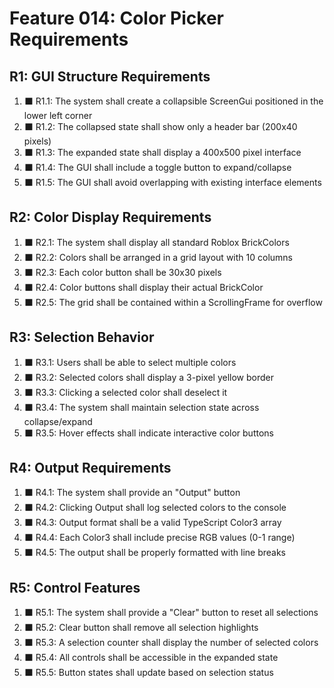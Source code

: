 # Feature 014: Color Picker Requirements

## R1: GUI Structure Requirements

1. ⬛ R1.1: The system shall create a collapsible ScreenGui positioned in the lower left corner
2. ⬛ R1.2: The collapsed state shall show only a header bar (200x40 pixels)
3. ⬛ R1.3: The expanded state shall display a 400x500 pixel interface
4. ⬛ R1.4: The GUI shall include a toggle button to expand/collapse
5. ⬛ R1.5: The GUI shall avoid overlapping with existing interface elements

## R2: Color Display Requirements

1. ⬛ R2.1: The system shall display all standard Roblox BrickColors
2. ⬛ R2.2: Colors shall be arranged in a grid layout with 10 columns
3. ⬛ R2.3: Each color button shall be 30x30 pixels
4. ⬛ R2.4: Color buttons shall display their actual BrickColor
5. ⬛ R2.5: The grid shall be contained within a ScrollingFrame for overflow

## R3: Selection Behavior

1. ⬛ R3.1: Users shall be able to select multiple colors
2. ⬛ R3.2: Selected colors shall display a 3-pixel yellow border
3. ⬛ R3.3: Clicking a selected color shall deselect it
4. ⬛ R3.4: The system shall maintain selection state across collapse/expand
5. ⬛ R3.5: Hover effects shall indicate interactive color buttons

## R4: Output Requirements

1. ⬛ R4.1: The system shall provide an "Output" button
2. ⬛ R4.2: Clicking Output shall log selected colors to the console
3. ⬛ R4.3: Output format shall be a valid TypeScript Color3 array
4. ⬛ R4.4: Each Color3 shall include precise RGB values (0-1 range)
5. ⬛ R4.5: The output shall be properly formatted with line breaks

## R5: Control Features

1. ⬛ R5.1: The system shall provide a "Clear" button to reset all selections
2. ⬛ R5.2: Clear button shall remove all selection highlights
3. ⬛ R5.3: A selection counter shall display the number of selected colors
4. ⬛ R5.4: All controls shall be accessible in the expanded state
5. ⬛ R5.5: Button states shall update based on selection status